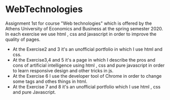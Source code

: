 # WebTechnologies
Assignment 1st for course "Web technologies" which is offered by the Athens University of Economics and Business at the spring semester 2020.
In each exercise we use html , css and javascript in order to improve the quality of pages.
- At the Exercise2 and 3 it's an unofficial portfolio in which I use html and css.
- At the Exercise3,4 and 5 it's a page in which I describe the pros and cons of artificial intelligence using html , css and pure javascript in order to learn responsive design and other tricks in js.
- At the Exercise 6 I use the developer tool of Chrome in order to change some tags and othes things in html.
- At the Exercise 7 and 8 it's an unofficial portfolio which I use html , css and pure Javascript.
